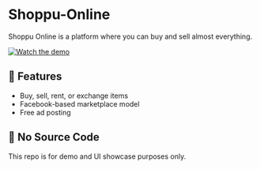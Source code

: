 # Shoppu-Online
Shoppu Online is a platform where you can buy and sell almost everything.


[![Watch the demo](https://img.youtube.com/vi/YOUTUBE_VIDEO_ID/0.jpg)](https://www.youtube.com/watch?v=wU_ueGMMpF0)

## 🧾 Features
- Buy, sell, rent, or exchange items
- Facebook-based marketplace model
- Free ad posting

## 🚫 No Source Code
This repo is for demo and UI showcase purposes only.

